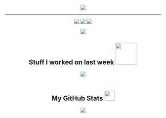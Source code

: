 
<!-- <a href = 'https://studytub.netlify.app/'>
 <div align="center">
<img width="100%" height = "450px" src="https://github.com/NishikantaRay/Bootstrap-projects/blob/main/image-port/Studytub.png?raw=true" alt="cover" />
</div>
</a> -->
<p align="center">
  <img src="https://readme-typing-svg.herokuapp.com?color=F70000&size=18&center=true&width=398&height=51&lines=MEAN+STACK+%7C%7C+FRONTEND+%7C%7C+OPENSOURCE+;+First+Successful+Product+-+studytub.ml">
</p>
<!-- <h3 align="left">Languages -</h3>
<p align="left">
<img src="https://cdn.jsdelivr.net/gh/devicons/devicon/icons/c/c-original.svg" width="40" height="40" />
<img src="https://cdn.jsdelivr.net/gh/devicons/devicon/icons/cplusplus/cplusplus-original.svg" width="40" height="40" />
<img src="https://cdn.jsdelivr.net/gh/devicons/devicon/icons/java/java-original-wordmark.svg" width="40" height="40" />
<img src="https://cdn.jsdelivr.net/gh/devicons/devicon/icons/javascript/javascript-original.svg"  width="40" height="40" />
<img src="https://cdn.jsdelivr.net/gh/devicons/devicon/icons/nodejs/nodejs-plain.svg" width="40" height="40" />
<img src="https://cdn.jsdelivr.net/gh/devicons/devicon/icons/typescript/typescript-original.svg" width="40" height="40"/>
</p>
<h3 align="left">Frameworks-</h3>
<p align="left">
<img src="https://cdn.jsdelivr.net/gh/devicons/devicon/icons/angularjs/angularjs-original.svg" width="40" height="40" />
<img src="https://cdn.jsdelivr.net/gh/devicons/devicon/icons/react/react-original-wordmark.svg" width="40" height="40" />
<img src="https://cdn.jsdelivr.net/gh/devicons/devicon/icons/bootstrap/bootstrap-plain-wordmark.svg" width="40" height="40" />
<img src="https://cdn.jsdelivr.net/gh/devicons/devicon/icons/tailwindcss/tailwindcss-original-wordmark.svg" width="40" height="40"/>
<img src="https://cdn.jsdelivr.net/gh/devicons/devicon/icons/materialui/materialui-original.svg" width="40" height="40" />
<img src="https://cdn.jsdelivr.net/gh/devicons/devicon/icons/express/express-original-wordmark.svg" width="40" height="40" />
</p>
<h3 align="left">Web Technologies-</h3>
<p align="left">
<img src="https://cdn.jsdelivr.net/gh/devicons/devicon/icons/html5/html5-original-wordmark.svg" width="40" height="40" />
<img src="https://cdn.jsdelivr.net/gh/devicons/devicon/icons/css3/css3-original-wordmark.svg" width="40" height="40"/>
<img src="https://cdn.jsdelivr.net/gh/devicons/devicon/icons/git/git-original-wordmark.svg" width="40" height="40" />
<img src="https://cdn.jsdelivr.net/gh/devicons/devicon/icons/github/github-original-wordmark.svg" width="40" height="40" />
</p>
<h3 align="left">Database-</h3>
<p align="left">
<img src="https://cdn.jsdelivr.net/gh/devicons/devicon/icons/mongodb/mongodb-original-wordmark.svg" width="40" height="40" />
<img src="https://cdn.jsdelivr.net/gh/devicons/devicon/icons/mysql/mysql-original-wordmark.svg" width="40" height="40" />
<img src="https://cdn.jsdelivr.net/gh/devicons/devicon/icons/firebase/firebase-plain-wordmark.svg" width="40" height="40" />
</p>
<h3 align="left">Cloud Technologies-</h3>
<p align="left">
<img src="https://cdn.jsdelivr.net/gh/devicons/devicon/icons/googlecloud/googlecloud-original-wordmark.svg" width="40" height="40"/>
</p>
<h3 align="left">Web Hosting Platform-</h3>
<p align="left">
<img src="https://cdn.jsdelivr.net/gh/devicons/devicon/icons/heroku/heroku-plain-wordmark.svg" width="40" height="40" />
<img src="https://upload.wikimedia.org/wikipedia/en/thumb/3/37/Cloudflare-logo-vector.svg/1200px-Cloudflare-logo-vector.svg.png" width="100" height="40" />
<img src="https://download.logo.wine/logo/Netlify/Netlify-Logo.wine.png" width="100" height="50" />
<img src="https://rossoskull.github.io/blog/assets/images/gh-tut/cover.png" width="100" height="50" />
<img src="https://logodownload.org/wp-content/uploads/2017/10/godaddy-logo-8.png" width="100" height="50" />
</p>
<h3 align="left">Tools-</h3>
<p align="left">
<img src="https://www.vectorlogo.zone/logos/getpostman/getpostman-icon.svg" alt="postman" width="40" height="40"/>
<img src="https://cdn.jsdelivr.net/gh/devicons/devicon/icons/canva/canva-original.svg" width="40" height="40" />
<img src="https://rangav.gallerycdn.vsassets.io/extensions/rangav/vscode-thunder-client/1.9.1/1629226491411/Microsoft.VisualStudio.Services.Icons.Default" width="40" height="40" />
<img src="https://upload.wikimedia.org/wikipedia/commons/thumb/9/92/Bootstrap_Studio_Logo.png/768px-Bootstrap_Studio_Logo.png"  width="40" height="40" />
</p> -->
<hr>
<div align="center">
<a target="_blank" href="https://www.linkedin.com/in/nishikanta-ray-7786a0196/"><img src="https://img.shields.io/badge/-LinkedIn-0077B5?style=for-the-badge&logo=Linkedin&logoColor=white"></img></a>
<a target="_blank" href="mailto:nishikantaray1@gmail.com"><img src="https://img.shields.io/badge/-Gmail-D14836?style=for-the-badge&logo=Gmail&logoColor=white"></img></a>
<a target="_blank" href="https://twitter.com/NishikantaRay5"><img src="https://img.shields.io/badge/-Twitter-1DA1F2?style=for-the-badge&logo=Twitter&logoColor=white"></img></a>
<br>
</p>
 <a href="https://github.com/anuraghazra/github-readme-stats">
<img align="center" src="https://github-readme-streak-stats.herokuapp.com/?user=nishikantaray&theme=radical"/>
</a>
</div>
<div align="center">
<h2> Stuff I worked on last week  <img src = "https://media1.giphy.com/media/JZ40cnfnN11KycrvMF/giphy.gif?cid=ecf05e47a0n3gi1bfqntqmob8g9aid1oyj2wr3ds3mg700bl&rid=giphy.gif" width = 70px> </h2>
<a href="https://github.com/anuraghazra/github-readme-stats">
<img align="center" src="https://github-readme-stats.vercel.app/api/wakatime?username=nishikantaray12&theme=radical"/>
</a>
</div>
<br>

<div align="center">
<h2> My GitHub Stats <img src='https://media1.giphy.com/media/du3J3cXyzhj75IOgvA/giphy.gif?cid=ecf05e47x2g034i9pzwtzzsd3xgg2w9nr94t4tflbbgo3008&rid=giphy.gif' width='32px'> </h2>
</div>
<div align="center">
<a href="https://github.com/anuraghazra/github-readme-stats" align="center">
<img  src="https://github-readme-stats.vercel.app/api?username=nishikantaray&count_private=true&show_icons=true&theme=radical" />
</a>
</div>
